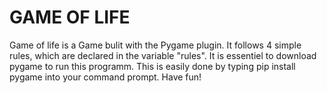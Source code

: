 # GAME OF LIFE
Game of life is a Game bulit with the Pygame plugin.
It follows 4 simple rules, which are declared in the variable "rules".
It is essentiel to download pygame to run this programm. This is easily done by typing pip install pygame into your command prompt.
Have fun!
